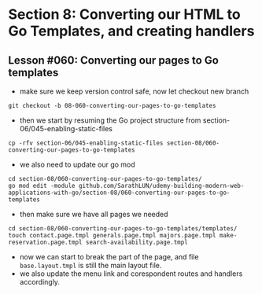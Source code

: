 # Section 8: Converting our HTML to Go Templates, and creating handlers 

## Lesson #060: Converting our pages to Go templates

- make sure we keep version control safe, now let checkout new branch

```shell
git checkout -b 08-060-converting-our-pages-to-go-templates
```

- then we start by resuming the Go project structure from section-06/045-enabling-static-files

```shell
cp -rfv section-06/045-enabling-static-files section-08/060-converting-our-pages-to-go-templates
```

- we also need to update our go mod

```shell
cd section-08/060-converting-our-pages-to-go-templates/
go mod edit -module github.com/SarathLUN/udemy-building-modern-web-applications-with-go/section-08/060-converting-our-pages-to-go-templates
```

- then make sure we have all pages we needed

```shell
cd section-08/060-converting-our-pages-to-go-templates/templates/
touch contact.page.tmpl generals.page.tmpl majors.page.tmpl make-reservation.page.tmpl search-availability.page.tmpl
```

- now we can start to break the part of the page, and file `base.layout.tmpl` is still the main layout file.
- we also update the menu link and corespondent routes and handlers accordingly.
